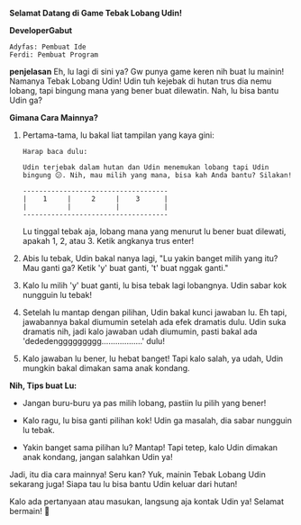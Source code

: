 **Selamat Datang di Game Tebak Lobang Udin!**

**DeveloperGabut**
```
Adyfas: Pembuat Ide
Ferdi: Pembuat Program 
```

**penjelasan**
Eh, lu lagi di sini ya? Gw punya game keren nih buat lu mainin! Namanya Tebak Lobang Udin! Udin tuh kejebak di hutan trus dia nemu lobang, tapi bingung mana yang bener buat dilewatin. Nah, lu bisa bantu Udin ga?

**Gimana Cara Mainnya?**

1. Pertama-tama, lu bakal liat tampilan yang kaya gini:
    ```
    Harap baca dulu:

    Udin terjebak dalam hutan dan Udin menemukan lobang tapi Udin bingung 😕. Nih, mau milih yang mana, bisa kah Anda bantu? Silakan!

    ------------------------------------
    |    1     |     2     |    3      |
    |          |           |           |  
    ------------------------------------
    ```

    Lu tinggal tebak aja, lobang mana yang menurut lu bener buat dilewati, apakah 1, 2, atau 3. Ketik angkanya trus enter!

2. Abis lu tebak, Udin bakal nanya lagi, "Lu yakin banget milih yang itu? Mau ganti ga? Ketik 'y' buat ganti, 't' buat nggak ganti." 

3. Kalo lu milih 'y' buat ganti, lu bisa tebak lagi lobangnya. Udin sabar kok nungguin lu tebak!

4. Setelah lu mantap dengan pilihan, Udin bakal kunci jawaban lu. Eh tapi, jawabannya bakal diumumin setelah ada efek dramatis dulu. Udin suka dramatis nih, jadi kalo jawaban udah diumumin, pasti bakal ada 'dededenggggggggg..................' dulu!

5. Kalo jawaban lu bener, lu hebat banget! Tapi kalo salah, ya udah, Udin mungkin bakal dimakan sama anak kondang. 

**Nih, Tips buat Lu:**

- Jangan buru-buru ya pas milih lobang, pastiin lu pilih yang bener!

- Kalo ragu, lu bisa ganti pilihan kok! Udin ga masalah, dia sabar nungguin lu tebak.

- Yakin banget sama pilihan lu? Mantap! Tapi tetep, kalo Udin dimakan anak kondang, jangan salahkan Udin ya!

Jadi, itu dia cara mainnya! Seru kan? Yuk, mainin Tebak Lobang Udin sekarang juga! Siapa tau lu bisa bantu Udin keluar dari hutan!

Kalo ada pertanyaan atau masukan, langsung aja kontak Udin ya! Selamat bermain! 🎉